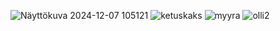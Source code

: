 ![Näyttökuva 2024-12-07 105121](https://github.com/user-attachments/assets/20cc5f10-01c6-478d-8993-a4081643d431)
![ketuskaks](https://github.com/user-attachments/assets/ac2aa8bf-d6b8-4492-b16a-3e004529d1c6)
![myyra](https://github.com/user-attachments/assets/8e14bc04-c709-4003-96cb-5f3e76bae195)
![olli2](https://github.com/user-attachments/assets/593239c9-96e3-4bd1-be48-ed036227e321)
